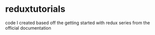# reduxtutorials
code I created based off the getting started with redux series from the official documentation
